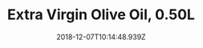 ---
region: en
title: 'Extra Virgin Olive Oil, 0.50L'
image: /images/1200x675/IMG_20171125.jpg
date: 2018-12-07T10:14:48.939Z
description: 'Delicious, spicy green, & calorie rich.'
price: '€10.00 + P&P'
weight: 6
cta: 'mailto:francesca.tomassini@gmail.com?subject=Extra%20Virgin%20Olive%20Oil,%200.50L%20enquiry.&body=Please%20tell%20me%20how%20much%20it%20is%20to%20post%20to%20my%20address%3A%0D%0A%0D%0A%0D%0APostcode%3A%0D%0A%0D%0A%0D%0A%0D%0A%20Thank%20you%0D%0A%0D%0A%0D%0A%0D%0A'
---